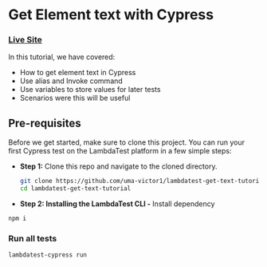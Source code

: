 # Get Element text with Cypress

### [Live Site](https://ecommerce-playground.lambdatest.io/)

In this tutorial, we have covered:

- How to get element text in Cypress
- Use alias and Invoke command
- Use variables to store values for later tests
- Scenarios were this will be useful

## Pre-requisites

Before we get started, make sure to clone this project. You can run your first Cypress test on the LambdaTest platform in a few simple steps:

- **Step 1:** Clone this repo and navigate to the cloned directory.

  ```bash
  git clone https://github.com/uma-victor1/lambdatest-get-text-tutorial.git
  cd lambdatest-get-text-tutorial
  ```

- **Step 2: Installing the LambdaTest CLI -**
  Install dependency

```shell
npm i
```

### Run all tests

```shell
lambdatest-cypress run
```
